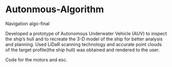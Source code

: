 # Autonmous-Algorithm
Navigation algo-final

Developed a prototype of Autonomous Underwater Vehicle (AUV) to inspect the ship’s hull and to recreate the 3-D model of the ship for better analysis and planning. Used LiDaR scanning technology and accurate point clouds of the target profile(the ship hull) was obtained and rendered to the user.

Code for the motors and esc.
